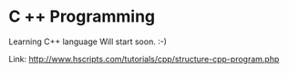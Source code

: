 C ++ Programming
================

Learning C++ language
Will start soon. :-)

Link:
http://www.hscripts.com/tutorials/cpp/structure-cpp-program.php
